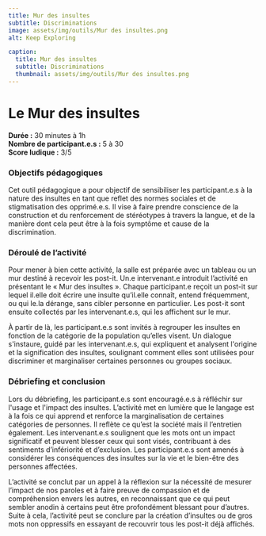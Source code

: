 ```yaml
---
title: Mur des insultes
subtitle: Discriminations
image: assets/img/outils/Mur des insultes.png
alt: Keep Exploring

caption:
  title: Mur des insultes
  subtitle: Discriminations
  thumbnail: assets/img/outils/Mur des insultes.png
---
```

# Le Mur des insultes 
**Durée :** 30 minutes à 1h  
**Nombre de participant.e.s :** 5 à 30  
**Score ludique :** 3/5

### Objectifs pédagogiques

Cet outil pédagogique a pour objectif de sensibiliser les participant.e.s à la nature des insultes en tant que reflet des normes sociales et de stigmatisation des opprimé.e.s. Il vise à faire prendre conscience de la construction et du renforcement de stéréotypes à travers la langue, et de la manière dont cela peut être à la fois symptôme et cause de la discrimination.

### Déroulé de l’activité

Pour mener à bien cette activité, la salle est préparée avec un tableau ou un mur destiné à recevoir les post-it. Un.e intervenant.e introduit l’activité en présentant le « Mur des insultes ». Chaque participant.e reçoit un post-it sur lequel il.elle doit écrire une insulte qu’il.elle connaît, entend fréquemment, ou qui le.la dérange, sans cibler personne en particulier. Les post-it sont ensuite collectés par les intervenant.e.s, qui les affichent sur le mur.

À partir de là, les participant.e.s sont invités à regrouper les insultes en fonction de la catégorie de la population qu’elles visent. Un dialogue s'instaure, guidé par les intervenant.e.s, qui expliquent et analysent l'origine et la signification des insultes, soulignant comment elles sont utilisées pour discriminer et marginaliser certaines personnes ou groupes sociaux.

### Débriefing et conclusion

Lors du débriefing, les participant.e.s sont encouragé.e.s à réfléchir sur l'usage et l'impact des insultes. L’activité met en lumière que le langage est à la fois ce qui apprend et renforce la marginalisation de certaines catégories de personnes. Il reflète ce qu’est la société mais il l’entretien également. Les intervenant.e.s soulignent que les mots ont un impact significatif et peuvent blesser ceux qui sont visés, contribuant à des sentiments d’infériorité et d’exclusion. Les participant.e.s sont amenés à considérer les conséquences des insultes sur la vie et le bien-être des personnes affectées.

L’activité se conclut par un appel à la réflexion sur la nécessité de mesurer l’impact de nos paroles et à faire preuve de compassion et de compréhension envers les autres, en reconnaissant que ce qui peut sembler anodin à certains peut être profondément blessant pour d’autres. Suite à cela, l’activité peut se conclure par la création d’insultes ou de gros mots non oppressifs en essayant de recouvrir tous les post-it déjà affichés.
